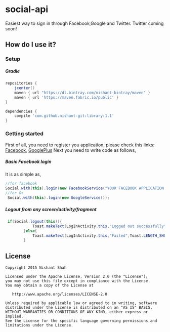 # social-api

Easiest way to sign in through Facebook,Google and Twitter.
Twitter coming soon!

How do I use it?
---

### Setup

##### Gradle
```groovy
repositories {
    jcenter()
    maven { url "https://dl.bintray.com/nishant-bintray/maven" }
    maven { url 'https://maven.fabric.io/public' }
}

dependencies {
    compile 'com.github.nishant-git:library:1.1'
}
```
### Getting started

  First of all, you need to register you application, please check this links: [Facebook](https://developers.facebook.com/products/login),  [GooglePlus](https://developers.google.com/console/help/new/#managingprojects)
Next you need to write code as follows,

##### Basic Facebook login
It is as simple as,

```java
//for facebook
Social.with(this).login(new FacebookService("YOUR FACEBOOK APPLICATION ID");
//for G+
 Social.with(this).login(new GoogleService());
```
##### Logout from any screen/activity/fragment 
```java
 if(Social.logout(this)){
            Toast.makeText(LogInActivity.this,"Logged out successfully",Toast.LENGTH_SHORT).show();
        }else{
            Toast.makeText(LogInActivity.this,"Failed",Toast.LENGTH_SHORT).show();
        }
```



License
-------

    Copyright 2015 Nishant Shah

    Licensed under the Apache License, Version 2.0 (the "License");
    you may not use this file except in compliance with the License.
    You may obtain a copy of the License at

       http://www.apache.org/licenses/LICENSE-2.0

    Unless required by applicable law or agreed to in writing, software
    distributed under the License is distributed on an "AS IS" BASIS,
    WITHOUT WARRANTIES OR CONDITIONS OF ANY KIND, either express or implied.
    See the License for the specific language governing permissions and
    limitations under the License.

